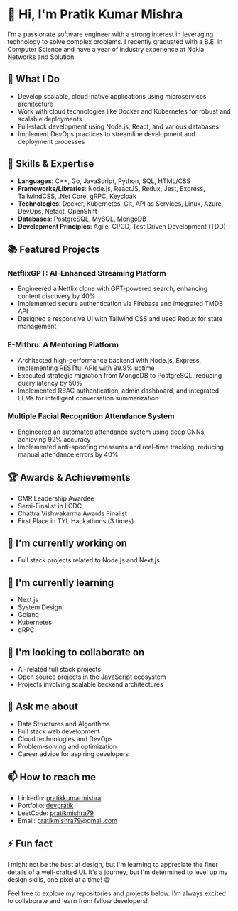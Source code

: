 # 👋 Hi, I'm Pratik Kumar Mishra

I'm a passionate software engineer with a strong interest in leveraging technology to solve complex problems. I recently graduated with a B.E. in Computer Science and have a year of industry experience at Nokia Networks and Solution.

## 🔭 What I Do

- Develop scalable, cloud-native applications using microservices architecture
- Work with cloud technologies like Docker and Kubernetes for robust and scalable deployments
- Full-stack development using Node.js, React, and various databases
- Implement DevOps practices to streamline development and deployment processes

## 🌱 Skills & Expertise

- **Languages**: C++, Go, JavaScript, Python, SQL, HTML/CSS
- **Frameworks/Libraries**: Node.js, ReactJS, Redux, Jest, Express, TailwindCSS, .Net Core, gRPC, Keycloak
- **Technologies**: Docker, Kubernetes, Git, API as Services, Linux, Azure, DevOps, Netact, OpenShift
- **Databases**: PostgreSQL, MySQL, MongoDB
- **Development Principles**: Agile, CI/CD, Test Driven Development (TDD)

## 📚 Featured Projects

### NetflixGPT: AI-Enhanced Streaming Platform 
- Engineered a Netflix clone with GPT-powered search, enhancing content discovery by 40%
- Implemented secure authentication via Firebase and integrated TMDB API
- Designed a responsive UI with Tailwind CSS and used Redux for state management

### E-Mithru: A Mentoring Platform
- Architected high-performance backend with Node.js, Express, implementing RESTful APIs with 99.9% uptime
- Executed strategic migration from MongoDB to PostgreSQL, reducing query latency by 50%
- Implemented RBAC authentication, admin dashboard, and integrated LLMs for intelligent conversation summarization

### Multiple Facial Recognition Attendance System
- Engineered an automated attendance system using deep CNNs, achieving 92% accuracy 
- Implemented anti-spoofing measures and real-time tracking, reducing manual attendance errors by 40%

## 🏆 Awards & Achievements

- CMR Leadership Awardee
- Semi-Finalist in IICDC 
- Chattra Vishwakarma Awards Finalist
- First Place in TYL Hackathons (3 times)

## 🔭 I'm currently working on
- Full stack projects related to Node.js and Next.js

## 🌱 I'm currently learning
- Next.js
- System Design
- Golang
- Kubernetes
- gRPC

## 👯 I'm looking to collaborate on
- AI-related full stack projects
- Open source projects in the JavaScript ecosystem
- Projects involving scalable backend architectures

## 💬 Ask me about
- Data Structures and Algorithms
- Full stack web development 
- Cloud technologies and DevOps
- Problem-solving and optimization
- Career advice for aspiring developers

## 📫 How to reach me

- LinkedIn: [pratikkumarmishra](https://www.linkedin.com/in/kmishrapratik/)
- Portfolio: [devpratik](https://devpratik.in/)
- LeetCode: [pratikmishra79](https://leetcode.com/u/pratikmishra79/)
- Email: [pratikmishra79@gmail.com](mailto:pratikmishra79@gmail.com)

## ⚡ Fun fact
I might not be the best at design, but I'm learning to appreciate the finer details of a well-crafted UI. It's a journey, but I'm determined to level up my design skills, one pixel at a time! 😄

Feel free to explore my repositories and projects below. I'm always excited to collaborate and learn from fellow developers!
